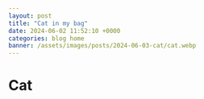 ```yaml
---
layout: post
title: "Cat in my bag"
date: 2024-06-02 11:52:10 +0000
categories: blog home
banner: /assets/images/posts/2024-06-03-cat/cat.webp
---
```


# Cat
